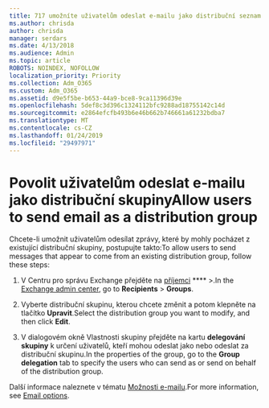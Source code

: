 ```yaml
---
title: 717 umožníte uživatelům odeslat e-mailu jako distribuční seznam
ms.author: chrisda
author: chrisda
manager: serdars
ms.date: 4/13/2018
ms.audience: Admin
ms.topic: article
ROBOTS: NOINDEX, NOFOLLOW
localization_priority: Priority
ms.collection: Adm_O365
ms.custom: Adm_O365
ms.assetid: d9e5f5be-b653-44a9-bce8-9ca11396d39e
ms.openlocfilehash: 5def8c3d396c1324112bfc9288ad18755142c14d
ms.sourcegitcommit: e2864efcfb493b6e46b662b746661a61232bdba7
ms.translationtype: MT
ms.contentlocale: cs-CZ
ms.lasthandoff: 01/24/2019
ms.locfileid: "29497971"
---
```

# <a name="allow-users-to-send-email-as-a-distribution-group"></a><span data-ttu-id="d3dda-102">Povolit uživatelům odeslat e-mailu jako distribuční skupiny</span><span class="sxs-lookup"><span data-stu-id="d3dda-102">Allow users to send email as a distribution group</span></span>

<span data-ttu-id="d3dda-103">Chcete-li umožnit uživatelům odesílat zprávy, které by mohly pocházet z existující distribuční skupiny, postupujte takto:</span><span class="sxs-lookup"><span data-stu-id="d3dda-103">To allow users to send messages that appear to come from an existing distribution group, follow these steps:</span></span>
  
1. <span data-ttu-id="d3dda-104">V Centru pro správu Exchange přejděte na [příjemci](https://outlook.office365.com/ecp/) \*\*\*\* \>.</span><span class="sxs-lookup"><span data-stu-id="d3dda-104">In the [Exchange admin center](https://outlook.office365.com/ecp/), go to **Recipients** \> **Groups**.</span></span>
    
2. <span data-ttu-id="d3dda-105">Vyberte distribuční skupinu, kterou chcete změnit a potom klepněte na tlačítko **Upravit**.</span><span class="sxs-lookup"><span data-stu-id="d3dda-105">Select the distribution group you want to modify, and then click **Edit**.</span></span>
    
3. <span data-ttu-id="d3dda-106">V dialogovém okně Vlastnosti skupiny přejděte na kartu **delegování skupiny** k určení uživatelů, kteří mohou odeslat jako nebo odeslat za distribuční skupinu.</span><span class="sxs-lookup"><span data-stu-id="d3dda-106">In the properties of the group, go to the **Group delegation** tab to specify the users who can send as or send on behalf of the distribution group.</span></span> 
    
<span data-ttu-id="d3dda-107">Další informace naleznete v tématu [Možnosti e-mailu](https://technet.microsoft.com/library/bb124513.aspx#groupdelegation).</span><span class="sxs-lookup"><span data-stu-id="d3dda-107">For more information, see [Email options](https://technet.microsoft.com/library/bb124513.aspx#groupdelegation).</span></span>
  

